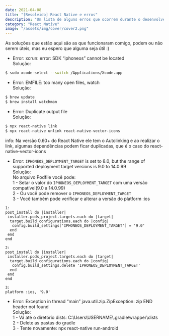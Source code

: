 ```yaml
---
date: 2021-04-08
title: "[Resolvido] React Native e erros"
description: "Um lista de alguns erros que ocorrem durante o desenvolvendo em React Native e como resolver"
category: "React Native"
image: "/assets/img/cover/cover2.png"
---
```


As soluções que estão aqui são as que funcionaram comigo, podem ou não serem úteis, mas eu espero que alguma seja útil :)


- Error: xcrun: error: SDK “iphoneos” cannot be located</br>
Solução: 
``` bash
$ sudo xcode-select --switch /Applications/Xcode.app
```

- Error: EMFILE: too many open files, watch</br>
Solução: 
``` bash
$ brew update
$ brew install watchman
```

- Error: Duplicate output file</br>
Solução: 
``` bash
$ npx react-native link
$ npx react-native unlink react-native-vector-icons
```
info: Na versão 0.60+ do React Native ele tem o Autolinking e ao realizar o link, algumas dependências podem ficar duplicadas, que é o caso do react-native-vector-icons


- Error: ``IPHONEOS_DEPLOYMENT_TARGET`` is set to 8.0, but the range of supported deployment target versions is 9.0 to 14.0.99</br>
Solução: </br>
No arquivo Podfile você pode:</br>
1 - Setar o valor do ``IPHONEOS_DEPLOYMENT_TARGET`` com uma versão compatível(9.0 a 14.0.99)</br>
2 - Ou você pode remover o ``IPHONEOS_DEPLOYMENT_TARGET``</br>
3 - Você também pode verificar e alterar a versão do platform :ios</br>

```
1: 
post_install do |installer|
 installer.pods_project.targets.each do |target|
  target.build_configurations.each do |config|
   config.build_settings['IPHONEOS_DEPLOYMENT_TARGET'] = '9.0'
  end
 end
end
```
```
2: 
post_install do |installer|
 installer.pods_project.targets.each do |target|
  target.build_configurations.each do |config|
   config.build_settings.delete 'IPHONEOS_DEPLOYMENT_TARGET'
  end
 end
end
```
``` 
3:
platform :ios, '9.0'
```

- Error: Exception in thread “main” java.util.zip.ZipException: zip END header not found</br>
Solução:</br>
1 - Vá até o diretório dists: C:\Users\USERNAME\\.gradle\wrapper\dists</br>
2 - Delete as pastas do gradle</br>
3 - Tente novamente: npx react-native run-android</br>

